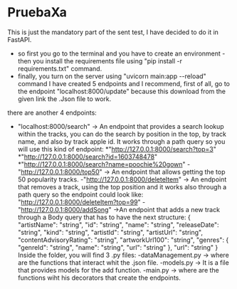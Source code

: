 # PruebaXa
This is just the mandatory part of the sent test, I have decided to do it in FastAPI.
- so first you go to the terminal and you have to create an environment - then you install the requirements file using  "pip install -r requirements.txt" command.
- finally, you turn on the server using "uvicorn main:app --reload" command
I have created 5 endpoints and I recommend, first of all, go to the endpoint "localhost:8000/update" because this download from the given link the .Json file to work.

there are another 4 endpoints:
- "localhost:8000/search" -> An endpoint that provides a search lookup within the tracks, you can do the search by position in the top, by track name, and also by track apple id.
It works through a path query so you will use this kind of endpoint:
*"http://127.0.0.1:8000/search?top=3"
*"http://127.0.0.1:8000/search?id=1603748478"
*"http://127.0.0.1:8000/search?name=poochie%20gown"
-"http://127.0.0.1:8000/top50" -> An endpoint that allows getting the top 50 popularity tracks.
-"http://127.0.0.1:8000/deleteItem" -> An endpoint that removes a track, using the top position and it works also through a path query so the endpoint could look like: "http://127.0.0.1:8000/deleteItem?top=99" 
-"http://127.0.0.1:8000/addSong" ->An endpoint that adds a new track through a Body query that has to have the next structure:
{
  "artistName": "string",
  "id": "string",
  "name": "string",
  "releaseDate": "string",
  "kind": "string",
  "artistId": "string",
  "artistUrl": "string",
  "contentAdvisoryRating": "string",
  "artworkUrl100": "string",
  "genres": {
    "genreId": "string",
    "name": "string",
    "url": "string"
  },
  "url": "string"
}
Inside the folder, you will find 3 .py files:
-dataManagement.py -> where are the functions that interact whit the .json file.
-models.py -> It is a file that provides models for the add function.
-main.py -> where are the functions wiht his decorators that create the endpoints. 
